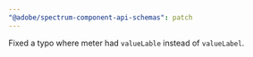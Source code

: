 ```yaml
---
"@adobe/spectrum-component-api-schemas": patch
---
```


Fixed a typo where meter had `valueLable` instead of `valueLabel`.
